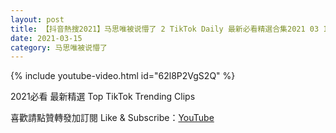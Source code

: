 ```yaml
---
layout: post
title: 【抖音熱搜2021】马思唯被说懵了 2 TikTok Daily 最新必看精選合集2021 03 15
date: 2021-03-15
category: 马思唯被说懵了
---
```


{% include youtube-video.html id="62l8P2VgS2Q" %}

2021必看 最新精選 Top TikTok Trending Clips

喜歡請點贊轉發加訂閱 Like & Subscribe：[YouTube](https://www.youtube.com/channel/UCAoR7VcanIPd04uEq_GIylA/videos)


